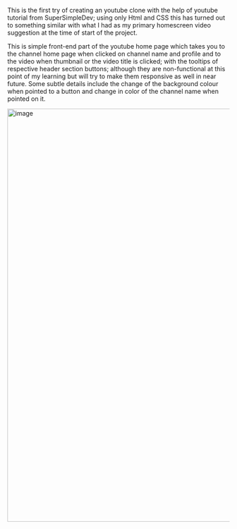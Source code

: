 This is the first try of creating an youtube clone with the help of youtube tutorial from SuperSimpleDev; using only Html and  CSS this has turned out to something similar with what
I had as my primary homescreen video suggestion at the time of start of the project. 

This is simple front-end part of the youtube home page which takes you to the channel home page when clicked on channel name and profile and to the video when thumbnail or the 
video title is clicked; with the tooltips of respective header section buttons; although they are non-functional at this point of my learning but will try to make them responsive as well in near future.
Some subtle details include the change of the background colour when pointed to a button and change in color of the channel name when pointed on it.


<img width="937" alt="image" src="https://github.com/Harsh-KumarJha/Youtube_clone/assets/121922047/1534e503-757f-41d7-9956-85341ab96701">

